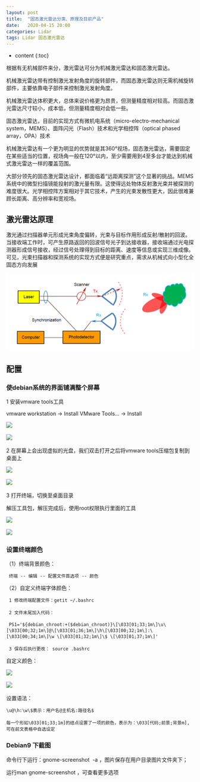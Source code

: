 ```yaml
---
layout: post
title:  "固态激光雷达分类、原理及目前产品"
date:   2020-04-15 20:00
categories: Lidar
tags: Lidar 固态激光雷达
---
```


* content
{:toc}

根据有无机械部件来分，激光雷达可分为机械激光雷达和固态激光雷达。

机械激光雷达带有控制激光发射角度的旋转部件，而固态激光雷达则无需机械旋转部件，主要依靠电子部件来控制激光发射角度。

机械激光雷达体积更大，总体来说价格更为昂贵，但测量精度相对较高。而固态激光雷达尺寸较小，成本低，但测量精度相对会低一些。

固态激光雷达，目前的实现方式有微机电系统（micro-electro-mechanical system，MEMS）、面阵闪光（Flash）技术和光学相控阵（optical phased array，OPA）技术

机械激光雷达有一个更为明显的优势就是其360°视场，固态激光雷达，需要固定在某些适当的位置，视场角一般在120°以内，至少需要用到4至多台才能达到机械式激光雷达一样的覆盖范围。

大部分领先的固态激光雷达设计，都面临着“远距离探测”这个显著的挑战。MEMS系统中的微型扫描镜能投射的激光量有限。这使得远处物体反射激光束并被探测的难度很大。光学相控阵方案相对于其它技术，产生的光束发散性更大，因此很难兼顾长距离、高分辨率和宽视场。


## 激光雷达原理

激光通过扫描器单元形成光束角度偏转，光束与目标作用形成反射/散射的回波。当接收端工作时，可产生原路返回的回波信号光子到达接收器，接收端通过光电探测器形成信号接收，经过信号处理得到目标的距离、速度等信息或实现三维成像。可见，光束扫描器和探测系统的实现方式便是研究重点，需求从机械式向小型化全固态方向发展

![image](https://github.com/ChainWin/ChainWin.github.io/blob/master/pic1.png)

## 配置


### 使debian系统的界面铺满整个屏幕

1 安装vmware tools工具

vmware workstation -> Install VMware Tools... -> Install

![](https://screenshotscdn.firefoxusercontent.com/images/d0dc1c96-d8f1-4365-9de2-0f7f235c56f3.png)

![](https://screenshotscdn.firefoxusercontent.com/images/45290429-382f-4cd5-a635-7ba700a8b5d8.png)

2 在屏幕上会出现虚拟的光盘，我们双击打开之后将vmware tools压缩包复制到桌面上

![](https://screenshotscdn.firefoxusercontent.com/images/5e2d913f-57d4-4c6a-8412-d1ee0cd22052.png)

![](https://screenshotscdn.firefoxusercontent.com/images/221eb29c-9f89-475a-ba3d-1bcdfe05c0c3.png)

3 打开终端，切换至桌面目录

解压工具包，解压完成后，使用root权限执行里面的工具

![](https://screenshotscdn.firefoxusercontent.com/images/9dceea17-44ff-4472-89b1-566c2362b47b.png)

![](https://screenshotscdn.firefoxusercontent.com/images/4fffd7c4-2062-46f9-9f32-b27bcdfcf4d6.png)

### 设置终端颜色

（1）终端背景颜色：

     终端 -- 编辑 -- 配置文件首选项 -- 颜色

（2）自定义终端字体颜色：

     1 修改终端配置文件：getit ~/.bashrc

     2 文件末尾加入代码：

     PS1='${debian_chroot:+($debian_chroot)}\[\033[01;33;1m\]\u\[\033[00;32;1m\]@\[\033[01;36;1m\]\h\[\033[00;32;1m\]:\[\033[00;34;1m\]\w \[\033[01;32;1m\]\$ \[\033[01;37;1m\]'

     3 保存后执行更改： source .bashrc

自定义颜色：
     
![](https://screenshotscdn.firefoxusercontent.com/images/94ff8af5-0f46-4be4-a8c4-93eb9c42922e.png)

![](https://screenshotscdn.firefoxusercontent.com/images/2efc8210-5bda-413b-9ab6-b3e7bf7668ed.png)

设置语法：

    \u@\h:\w\$表示：用户名@主机名:路径名$

    每一个形如\033[01;33;1m]的结点设置了一项的颜色，表示为：\033[代码;前景;背景m],可在前文表格中自选设定

### Debian9 下截图

命令行下运行：gnome-screenshot  -a ，图片保存在用户目录图片文件夹下；

运行man gnome-screenshot ，可查看更多选项


